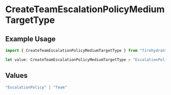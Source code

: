 # CreateTeamEscalationPolicyMediumTargetType

## Example Usage

```typescript
import { CreateTeamEscalationPolicyMediumTargetType } from "firehydrant-typescript-sdk/models/components";

let value: CreateTeamEscalationPolicyMediumTargetType = "EscalationPolicy";
```

## Values

```typescript
"EscalationPolicy" | "Team"
```